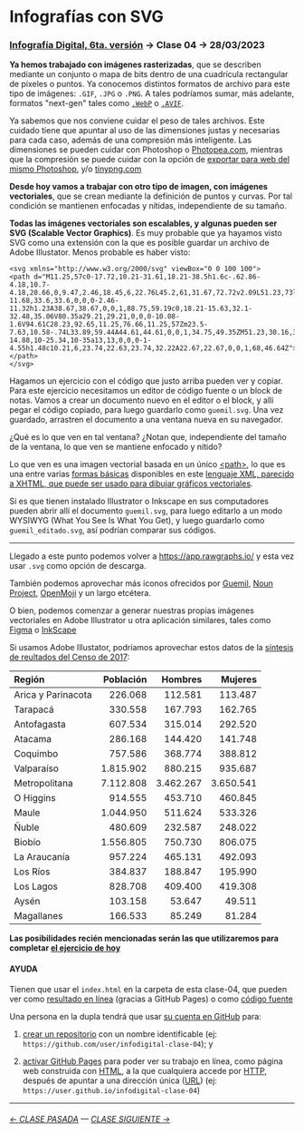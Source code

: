 # Infografías con SVG

### [Infografía Digital, 6ta. versión](https://github.com/profesorfaco/dno075-2023-1#readme) → Clase 04 → 28/03/2023

**Ya hemos trabajado con imágenes rasterizadas**, que se describen mediante un conjunto o mapa de bits dentro de una cuadrícula rectangular de píxeles o puntos. Ya conocemos distintos formatos de archivo para este tipo de imágenes: `.GIF`, `.JPG` o `.PNG`. A tales podríamos sumar, más adelante, formatos "next-gen" tales como [`.WebP`](https://www.adobe.com/cl/creativecloud/file-types/image/raster/webp-file.html) o [`.AVIF`](https://es.wikipedia.org/wiki/AVIF).

Ya sabemos que nos conviene cuidar el peso de tales archivos. Este cuidado tiene que apuntar al uso de las dimensiones justas y necesarias para cada caso, además de una compresión más inteligente. Las dimensiones se pueden cuidar con Photoshop o [Photopea.com](https://www.photopea.com/), mientras que la compresión se puede cuidar con la opción de [exportar para web del mismo Photoshop](https://helpx.adobe.com/es/photoshop-elements/using/optimizing-images.html), y/o [tinypng.com](https://tinypng.com/)

**Desde hoy vamos a trabajar con otro tipo de imagen, con imágenes vectoriales**, que se crean mediante la definición de puntos y curvas. Por tal condición se mantienen enfocadas y nítidas, independiente de su tamaño.

**Todas las imágenes vectoriales son escalables, y algunas pueden ser SVG (Scalable Vector Graphics)**. Es muy probable que ya hayamos visto SVG como una extensión con la que es posible guardar un archivo de Adobe Illustator. Menos probable es haber visto:

```
<svg xmlns="http://www.w3.org/2000/svg" viewBox="0 0 100 100">
<path d="M11.25,57c0-17.72,10.21-31.61,18.21-38.5h1.6c-.62.86-4.18,10.7-4.18,20.66,0,9.47,2.46,18.45,6,22.76L45.2,61,31.67,72.72v2.09L51.23,73l19.68,1.84V72.72L57.26,61l13,.86V60.42L57.13,48.61l12.55.86a27.64,27.64,0,0,0,2.71-11.68,33.6,33.6,0,0,0-2.46-11.32h1.23A38.67,38.67,0,0,1,88.75,59.19c0,18.21-15.63,32.1-32.48,35.06V80.35a29.21,29.21,0,0,0-10.08-1.6V94.61C28.23,92.65,11.25,76.66,11.25,57Zm23.5-7.63,10.58-.74L33.89,59.44A44.61,44.61,0,0,1,34.75,49.35ZM51.23,30.16,35.36,45.29c3.08-14.88,10-25.34,10-35a13,13,0,0,0-1-4.55h1.48c10.21,6,23.74,22.63,23.74,32.22A22.67,22.67,0,0,1,68,46.64Z"></path>
</svg>
```

Hagamos un ejercicio con el código que justo arriba pueden ver y copiar. Para este ejercicio necesitamos un editor de código fuente o un block de notas. Vamos a crear un documento nuevo en el editor o el block, y allí pegar el código copiado, para luego guardarlo como `guemil.svg`. Una vez guardado, arrastren el documento a una ventana nueva en su navegador. 

¿Qué es lo que ven en tal ventana? ¿Notan que, independiente del tamaño de la ventana, lo que ven se mantiene enfocado y nítido? 

Lo que ven es una imagen vectorial basada en un único [\<path>](https://developer.mozilla.org/en-US/docs/Web/SVG/Tutorial/Paths), lo que es una entre varias [formas básicas](https://developer.mozilla.org/en-US/docs/Web/SVG/Tutorial/Basic_Shapes) disponibles en este [lenguaje XML, parecido a XHTML, que puede ser usado para dibujar gráficos vectoriales](https://developer.mozilla.org/es/docs/Web/SVG/Tutorial/Introduction).

Si es que tienen instalado Illustrator o Inkscape en sus computadores pueden abrir allí el documento `‌guemil.svg`, para luego editarlo a un modo WYSIWYG (What You See Is What You Get), y luego guardarlo como `guemil_editado.svg`, así podrían comparar sus códigos.

- - - - - - - - - - - - - - - 
  
Llegado a este punto podemos volver a https://app.rawgraphs.io/ y esta vez usar `.svg` como opción de descarga.

También podemos aprovechar más íconos ofrecidos por [Guemil](https://www.guemil.info/icons/), [Noun Project](https://thenounproject.com/icons/), [OpenMoji](https://openmoji.org/library/) y un largo etcétera.

O bien, podemos comenzar a generar nuestras propias imágenes vectoriales en Adobe Illustrator u otra aplicación similares, tales como [Figma](https://www.figma.com/community/plugin/814345141907543603/SVG-Export) o [InkScape](https://inkscape.org/es/)

Si usamos Adobe Illustator, podríamos aprovechar estos datos de la [síntesis de reultados del Censo de 2017](http://www.censo2017.cl/descargas/home/sintesis-de-resultados-censo2017.pdf): 

|	Región	|	Población	|	Hombres	|	Mujeres	|
|	:---------------	|	--------------:	|	--------------:	|	--------------:	|
|	Arica y Parinacota	|	226.068	|	112.581	|	113.487	|
|	Tarapacá	|	330.558	|	167.793	|	162.765	|
|	Antofagasta	|	607.534	|	315.014	|	292.520	|
|	Atacama	|	286.168	|	144.420	|	141.748	|
|	Coquimbo	|	757.586	|	368.774	|	388.812	|
|	Valparaíso	|	1.815.902	|	880.215	|	935.687	|
|	Metropolitana	|	7.112.808	|	3.462.267	|	3.650.541	|
|	O ́Higgins	|	914.555	|	453.710	|	460.845	|
|	Maule	|	1.044.950	|	511.624	|	533.326	|
|	Ñuble	|	480.609	|	232.587	|	248.022	|
|	Biobío	|	1.556.805	|	750.730	|	806.075	|
|	La Araucanía	|	957.224	|	465.131	|	492.093	|
|	Los Ríos	|	384.837	|	188.847	|	195.990	|
|	Los Lagos	|	828.708	|	409.400	|	419.308	|
|	Aysén	|	103.158	|	53.647	|	49.511	|
|	Magallanes	|	166.533	|	85.249	|	81.284	|

**Las posibilidades recién mencionadas serán las que utilizaremos para completar [el ejercicio de hoy](https://profesorfaco.github.io/dno075-2023-1/clase-04/)**

#### AYUDA

Tienen que usar el `index.html` en la carpeta de esta clase-04, que pueden ver como [resultado en línea](https://profesorfaco.github.io/dno075-2023-1/clase-04/) (gracias a GitHub Pages) o como [código fuente](https://github.com/profesorfaco/dno075-2023-1/blob/main/clase-03/index.html)

Una persona en la dupla tendrá que usar [su cuenta en GitHub](https://github.com/) para:

1. [crear un repositorio](https://docs.github.com/es/get-started/quickstart/create-a-repo) con un nombre identificable (ej: `https://github.com/user/infodigital-clase-04`); y

2. [activar GitHub Pages](https://docs.github.com/es/pages/getting-started-with-github-pages/configuring-a-publishing-source-for-your-github-pages-site) para poder ver su trabajo en línea, como página web construida con [HTML](https://developer.mozilla.org/es/docs/Learn/HTML/Introduction_to_HTML/Getting_started), a la que cualquiera accede por [HTTP](https://es.wikipedia.org/wiki/Protocolo_de_transferencia_de_hipertexto), después de apuntar a una dirección única ([URL](https://es.wikipedia.org/wiki/Localizador_de_recursos_uniforme)) (ej: `https://user.github.io/infodigital-clase-04`)


- - - - - - - 

###### [← CLASE PASADA](https://github.com/profesorfaco/dno075-2023-1/tree/main/clase-03) — [CLASE SIGUIENTE →](https://github.com/profesorfaco/dno075-2023-1/tree/main/clase-05) 
